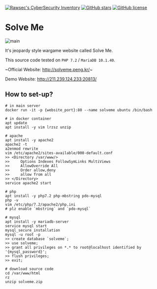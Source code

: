[![Rawsec's CyberSecurity Inventory](https://inventory.rawsec.ml/img/badges/Rawsec-inventoried-FF5050_flat.svg)](https://inventory.rawsec.ml/ctf_platforms.html#Solve%20Me)
[![GitHub stars](https://img.shields.io/github/stars/safflower/solve-me.svg)](https://github.com/safflower/solve-me/stargazers)
[![GitHub license](https://img.shields.io/github/license/safflower/solve-me.svg)](https://github.com/safflower/solve-me/blob/master/LICENSE)

# Solve Me

![main](https://i.imgur.com/JaxGpfV.png)

It's jeopardy style wargame website called Solve Me.

This source code tested on `PHP 7.2` / `MariaDB 10.1.40`.

~Official Website: <http://solveme.peng.kr/>~

Demo Website: <http://211.239.124.233:20813/>


## How to set-up?

```
# in main server
docker run -it -p {website_port}:80 --name solveme ubuntu /bin/bash
```

```
# in docker container
apt update
apt install -y vim lrzsz unzip

# apache
apt install -y apache2
apache2 -t
a2enmod rewrite
vim /etc/apache2/sites-available/000-default.conf
>> <Directory /var/www/>
>>     Options Indexes FollowSymLinks MultiViews
>>     AllowOverride All
>>     Order allow,deny
>>     allow from all
>> </Directory>
service apache2 start

# php
apt install -y php7.2 php-mbstring pdo-mysql
php -v
vim /etc/php/7.2/apache2/php.ini
# plz enable `mbstring` and `pdo-mysql`

# mysql
apt install -y mariadb-server
service mysql start
mysql_secure_installation
mysql -u root -p
>> create database `solveme`;
>> use solveme;
>> grant all privileges on *.* to root@localhost identified by '{mysql_password}';
>> flush privileges;
>> exit;

# download source code
cd /var/www/html
rz
unzip solveme.zip
```
